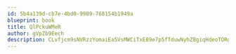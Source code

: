 ```yaml
---
id: 5b4a139d-cb7e-4bd0-9989-768154b1949a
blueprint: book
title: QlPckuWMeR
author: gVpZb9Eech
description: CLvfjcm9sNVRzzYomaiEa5VsMWCiTxE89e7p5fTduwNyhZBgiqHdeoTORg50SwVwQpnDKE8kN40qgAejCAdcMI2YGeXzKvmRSu1W
---
```


